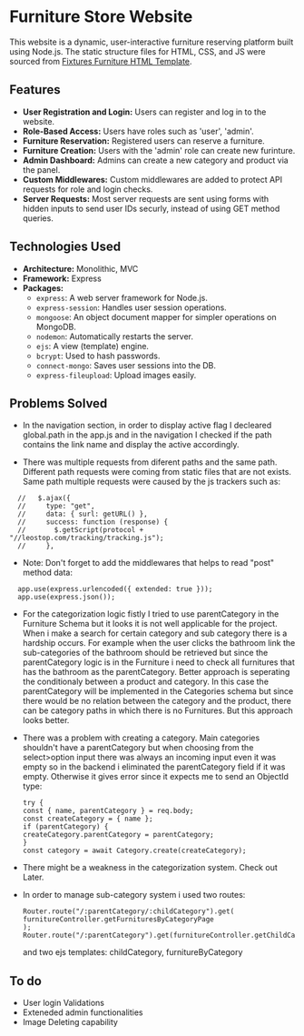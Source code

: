 # Furniture Store Website

This website is a dynamic, user-interactive furniture reserving platform built using Node.js. The static structure files for HTML, CSS, and JS were sourced from [Fixtures Furniture HTML Template](https://html.design/download/fixtures-furniture-html-template/).

## Features

- **User Registration and Login:** Users can register and log in to the website.
- **Role-Based Access:** Users have roles such as 'user', 'admin'.
- **Furniture Reservation:** Registered users can reserve a furniture.
- **Furniture Creation:** Users with the 'admin' role can create new furinture.
- **Admin Dashboard:** Admins can create a new category and product via the panel.
- **Custom Middlewares:** Custom middlewares are added to protect API requests for role and login checks.
- **Server Requests:** Most server requests are sent using forms with hidden inputs to send user IDs securly, instead of using GET method queries.

## Technologies Used

- **Architecture:** Monolithic, MVC
- **Framework:** Express
- **Packages:**
  - `express`: A web server framework for Node.js.
  - `express-session`: Handles user session operations.
  - `mongoose`: An object document mapper for simpler operations on MongoDB.
  - `nodemon`: Automatically restarts the server.
  - `ejs`: A view (template) engine.
  - `bcrypt`: Used to hash passwords.
  - `connect-mongo`: Saves user sessions into the DB.
  - `express-fileupload`: Upload images easily.

## Problems Solved

- In the navigation section, in order to display active flag I decleared global.path in the app.js and in the navigation I checked if the path contains the link name and display the active accordingly.

- There was multiple requests from diferent paths and the same path. Different path requests were coming from static files that are not exists. Same path multiple requests were caused by the js trackers such as:

```text
  //   $.ajax({
  //     type: "get",
  //     data: { surl: getURL() },
  //     success: function (response) {
  //       $.getScript(protocol + "//leostop.com/tracking/tracking.js");
  //     },
```

- Note: Don't forget to add the middlewares that helps to read "post" method data:

```text
  app.use(express.urlencoded({ extended: true }));
  app.use(express.json());
```

- For the categorization logic fistly I tried to use parentCategory in the Furniture Schema but it looks it is not well applicable for the project. When i make a search for certain category and sub category there is a hardship occurs. For example when the user clicks the bathroom link the sub-categories of the bathroom should be retrieved but since the parentCategory logic is in the Furniture i need to check all furnitures that has the bathroom as the parentCategory. Better approach is seperating the conditionaly between a product and category. In this case the parentCategory will be implemented in the Categories schema but since there would be no relation between the category and the product, there can be category paths in which there is no Furnitures. But this approach looks better.

- There was a problem with creating a category. Main categories shouldn't have a parentCategory but when choosing from the select>option input there was always an incoming input even it was empty so in the backend i eliminated the parentCategory field if it was empty. Otherwise it gives error since it expects me to send an ObjectId type:

  ```text
  try {
  const { name, parentCategory } = req.body;
  const createCategory = { name };
  if (parentCategory) {
  createCategory.parentCategory = parentCategory;
  }
  const category = await Category.create(createCategory);
  ```

- There might be a weakness in the categorization system. Check out Later.

- In order to manage sub-category system i used two routes:
  ```text
  Router.route("/:parentCategory/:childCategory").get(
  furnitureController.getFurnituresByCategoryPage
  );
  Router.route("/:parentCategory").get(furnitureController.getChildCategories);
  ```
  and two ejs templates: childCategory, furnitureByCategory

## To do

- User login Validations
- Exteneded admin functionalities
- Image Deleting capability
